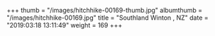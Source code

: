 +++
thumb = "/images/hitchhike-00169-thumb.jpg"
albumthumb = "/images/hitchhike-00169.jpg"
title = "Southland Winton , NZ"
date = "2019:03:18 13:11:49"
weight = 169
+++
